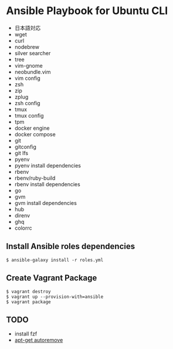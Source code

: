 # Ansible Playbook for Ubuntu CLI

* 日本語対応
* wget
* curl
* nodebrew
* silver searcher
* tree
* vim-gnome
* neobundle.vim
* vim config
* zsh
* zip
* zplug
* zsh config
* tmux
* tmux config
* tpm
* docker engine
* docker compose
* git
* gitconfig
* git lfs
* pyenv
* pyenv install dependencies
* rbenv
* rbenv/ruby-build
* rbenv install dependencies
* go
* gvm
* gvm install dependencies
* hub
* direnv
* ghq
* colorrc

## Install Ansible roles dependencies

```
$ ansible-galaxy install -r roles.yml
```

## Create Vagrant Package

```
$ vagrant destroy
$ vagrant up --provision-with=ansible
$ vagrant package
```

## TODO

* install fzf
* [apt-get autoremove](https://github.com/ansible/ansible-modules-core/issues/4029)
